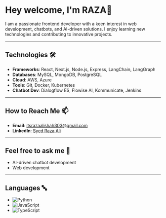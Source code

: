 # Hey welcome, I'm RAZA👋

I am a passionate frontend developer with a keen interest in web development, chatbots, and AI-driven solutions. I enjoy learning new technologies and contributing to innovative projects.

---

##  Technologies 🛠️
- **Frameworks**: React, Next.js, Node.js, Express, LangChain, LangGraph
- **Databases**: MySQL, MongoDB, PostgreSQL
- **Cloud**: AWS, Azure
- **Tools**: Git, Docker, Kubernetes
- **Chatbot Dev**: Dialogflow ES, Flowise AI, Kommunicate, Jenkins


---

##  How to Reach Me 📫
- **Email**: itsrazaalishah303@gmail.com
- **LinkedIn**: [Syed Raza Ali](https://www.linkedin.com/in/syed-raza-ali-346263308/)

---

##  Feel free to ask me 💬
- AI-driven chatbot development
- Web development

---

##  Languages 🔤
 - ![Python](https://img.shields.io/badge/-Python-blue)
 - ![JavaScript](https://img.shields.io/badge/-JavaScript-yellow)
 - ![TypeScript](https://img.shields.io/badge/-TypeScript-blue)


